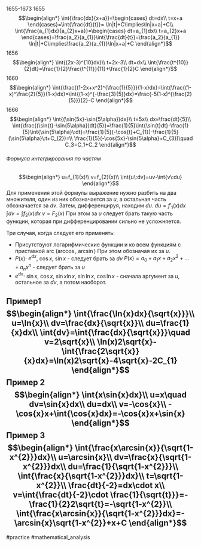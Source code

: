 1655-1673
1655$$\begin{align*}
\int{\frac{dx}{x+a}}=\begin{cases}
dt=dx\\
t=x+a
\end{cases}=\int{\frac{dt}{t}}=
\ln|t|+C\implies\ln|x+a|+C\\
\int{\frac{a_{1}dx}{a_{2}x+a}}=\begin{cases}
dt=a_{1}dx\\
t=a_{2}x+a
\end{cases}=\frac{a_2}{a_{1}}\int{\frac{dt}{t}}=\frac{a_2}{a_{1}}
\ln|t|+C\implies\frac{a_2}{a_{1}}\ln|x+a|+C
\end{align*}$$
1656$$\begin{align*}
\int{(2x-3)^{10}dx}\\
t=2x-3\\
dt=dx\\
\int{\frac{t^{10}}{2}dt}=\frac{1}{2}\frac{t^{11}}{11}+\frac{1}{2}C
\end{align*}$$
1660$$\begin{align*}
\int{\frac{(1-2x+x^2)^{\frac{1}{5}}}{1-x}dx}=\int{\frac{(1-x)^\frac{2}{5}}{1-x}dx}=\int{(1-x)^{-\frac{3}{5}}dx}=\frac{-5(1-x)^{\frac{2}{5}}}{2}-C
\end{align*}$$
1666$$\begin{align*}
\int{(\sin{5x}-\sin{5\alpha})dx}\\
t=5x\\
dx=\frac{dt}{5}\\
\int{\frac{(\sin{t}-\sin{5\alpha})dt}{5}}=\frac{1}{5}\int{\sin{t}dt}-\frac{1}{5}\int{\sin{5\alpha}\:dt}=\frac{1}{5}(-\cos{t}+C_{1})-\frac{1}{5}(\sin{5\alpha}\:t+C_{2})=\\
\frac{1}{5}(-\cos{5x}-\sin{5\alpha}+C_{3})\quad C_3=C_1+C_2
\end{align*}$$
###### Формула интегрирования по частям
$$\begin{align*}
u=f_{1}(x)\\
v=f_{2}(x)\\
\int{u\:dv}=uv-\int{v\:du}
\end{align*}$$
Для применения этой формулы выражение нужно разбить на два множителя, один из них обозначается за $u$, а остальная часть обозначается за $dv$. Затем, дифференцируя, находим $du$.
$du=f'_{1}(x)dx$
$\int{dv}=\int{f_{2}(x)dx}$
$v=F_{2}(x)$
При этом за $u$ следует брать такую часть функции, которая при дифференцировании сильно не усложняется.

Три случая, когда следует его применять:
- Присутствуют логарифмические функции и ко всем функциям с приставкой arc ($\arccos,\:\arcsin$)
  При этом обозначая их за $u$.
- $P(x)\cdot$ $e^{dx}$, $\cos{x}$, $\sin{x}$ - следует брать за $dv$
  $P(x)=a_{0}+a_{1}x+a_{2}x^{2}+...+a_{n}x^{n}$ - следует брать за $u$
- $e^{dx}\cdot$ $\sin{x}$, $\cos{x}$, $\sin{x}\ln{x}$, $\sin{\ln{x}}$, $\cos{\ln{x}}$ - сначала аргумент за $u$, остальное за $dv$, а потом наоборот.

Пример1
$$\begin{align*}
\int{\frac{\ln{x}dx}{\sqrt{x}}}\\
u=\ln{x}\\
dv=\frac{dx}{\sqrt{x}}\\
du=\frac{1}{x}dx\\
\int{dv}=\int{\frac{dx}{\sqrt{x}}}\quad v=2\sqrt{x}\\
\ln(x)2\sqrt{x}-\int{\frac{2\sqrt{x}}{x}dx}=\ln(x)2\sqrt{x}-4\sqrt{x}-2C_{1}
\end{align*}$$
Пример 2
$$\begin{align*}
\int{x\sin{x}dx}\\
u=x\quad dv=\sin{x}dx\\
du=dx\\
v=-\cos{x}\\
-\cos{x}x+\int{\cos{x}dx}=-\cos{x}x+\sin{x}
\end{align*}$$
Пример 3
$$\begin{align*}
\int{\frac{x\arcsin{x}}{\sqrt{1-x^{2}}}dx}\\
u=\arcsin{x}\\
dv=\frac{x}{\sqrt{1-x^{2}}}dx\\
du=\frac{1}{\sqrt{1-x^{2}}}\\
\int{\frac{x}{\sqrt{1-x^{2}}}dx}\\
t=\sqrt{1-x^{2}}\\
\frac{dt}{-2}=dx\cdot x\\
v=\int{\frac{dt}{-2}\cdot \frac{1}{\sqrt{t}}}=-\frac{1}{2}2\sqrt{t}=-\sqrt{1-x^{2}}\\
\int{\frac{x\arcsin{x}}{\sqrt{1-x^{2}}}dx}=-\arcsin{x}\sqrt{1-x^{2}}+x+C
\end{align*}$$
---
#practice #mathematical_analysis 